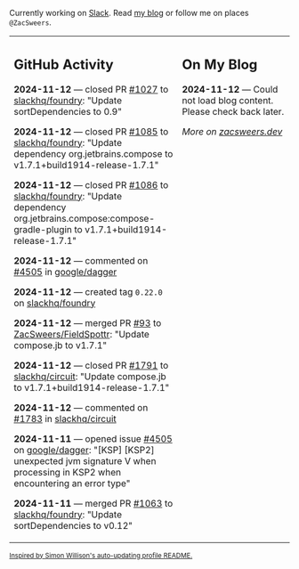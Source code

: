 Currently working on [Slack](https://slack.com/). Read [my blog](https://zacsweers.dev/) or follow me on places `@ZacSweers`.

<table><tr><td valign="top" width="60%">

## GitHub Activity
<!-- githubActivity starts -->
**2024-11-12** — closed PR [#1027](https://github.com/slackhq/foundry/pull/1027) to [slackhq/foundry](https://github.com/slackhq/foundry): "Update sortDependencies to 0.9"

**2024-11-12** — closed PR [#1085](https://github.com/slackhq/foundry/pull/1085) to [slackhq/foundry](https://github.com/slackhq/foundry): "Update dependency org.jetbrains.compose to v1.7.1+build1914-release-1.7.1"

**2024-11-12** — closed PR [#1086](https://github.com/slackhq/foundry/pull/1086) to [slackhq/foundry](https://github.com/slackhq/foundry): "Update dependency org.jetbrains.compose:compose-gradle-plugin to v1.7.1+build1914-release-1.7.1"

**2024-11-12** — commented on [#4505](https://github.com/google/dagger/issues/4505#issuecomment-2471268903) in [google/dagger](https://github.com/google/dagger)

**2024-11-12** — created tag `0.22.0` on [slackhq/foundry](https://github.com/slackhq/foundry)

**2024-11-12** — merged PR [#93](https://github.com/ZacSweers/FieldSpottr/pull/93) to [ZacSweers/FieldSpottr](https://github.com/ZacSweers/FieldSpottr): "Update compose.jb to v1.7.1"

**2024-11-12** — closed PR [#1791](https://github.com/slackhq/circuit/pull/1791) to [slackhq/circuit](https://github.com/slackhq/circuit): "Update compose.jb to v1.7.1+build1914-release-1.7.1"

**2024-11-12** — commented on [#1783](https://github.com/slackhq/circuit/issues/1783#issuecomment-2470929362) in [slackhq/circuit](https://github.com/slackhq/circuit)

**2024-11-11** — opened issue [#4505](https://github.com/google/dagger/issues/4505) on [google/dagger](https://github.com/google/dagger): "[KSP] [KSP2] unexpected jvm signature V when processing in KSP2 when encountering an error type"

**2024-11-11** — merged PR [#1063](https://github.com/slackhq/foundry/pull/1063) to [slackhq/foundry](https://github.com/slackhq/foundry): "Update sortDependencies to v0.12"
<!-- githubActivity ends -->
</td><td valign="top" width="40%">

## On My Blog
<!-- blog starts -->
**2024-11-12** — Could not load blog content. Please check back later.
<!-- blog ends -->
_More on [zacsweers.dev](https://zacsweers.dev/)_
</td></tr></table>

<sub><a href="https://simonwillison.net/2020/Jul/10/self-updating-profile-readme/">Inspired by Simon Willison's auto-updating profile README.</a></sub>